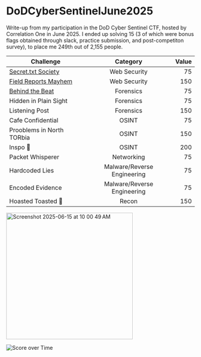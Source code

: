 # DoDCyberSentinelJune2025
Write-up from my participation in the DoD Cyber Sentinel CTF, hosted by Correlation One in June 2025. I ended up solving 15 (3 of which were bonus flags obtained through slack, practice submission, and post-competiton survey), to place me 249th out of 2,155 people.


| Challenge        | Category       | Value  |
| ------------- |:-------------:| -----:|
| [Secret.txt Society](https://github.com/HarryCybersecurity/DoDCyberSentinelJune2025/blob/main/Web%20Security/Secret.txt-Society.md) | Web Security | 75 |
| [Field Reports Mayhem](https://github.com/HarryCybersecurity/DoDCyberSentinelJune2025/blob/main/Web%20Security/Field-Reports-Mayhem.md)      | Web Security      |   150 |
| [Behind the Beat](https://github.com/HarryCybersecurity/DoDCyberSentinelJune2025/blob/main/Forensics/Behind-the-Beath.md) | Forensics      |    75 |
| Hidden in Plain Sight | Forensics      |    75 |
| Listening Post | Forensics      |    150 |
| Cafe Confidential | OSINT      |    75 |
| Prooblems in North TORbia | OSINT      |    150 |
| Inspo 💅 | OSINT |    200 |
| Packet Whisperer | Networking      |    75 |
| Hardcoded Lies | Malware/Reverse Engineering      |    75 |
| Encoded Evidence | Malware/Reverse Engineering      |    75 |
| Hoasted Toasted 🍞 | Recon      |    150 |



<img width="338" alt="Screenshot 2025-06-15 at 10 00 49 AM" src="https://github.com/user-attachments/assets/1bb4d169-97a8-464c-b49b-34b671b79ecd" />

![Score over Time](https://github.com/user-attachments/assets/5f5a6334-b008-448b-ae44-d9647b86f683)
